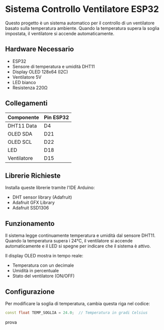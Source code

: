 # Sistema Controllo Ventilatore ESP32

Questo progetto è un sistema automatico per il controllo di un ventilatore basato sulla temperatura ambiente. Quando la temperatura supera la soglia impostata, il ventilatore si accende automaticamente.

## Hardware Necessario
- ESP32
- Sensore di temperatura e umidità DHT11
- Display OLED 128x64 (I2C)
- Ventilatore 5V
- LED bianco
- Resistenza 220Ω

## Collegamenti
| Componente         | Pin ESP32 |
|--------------------|-----------|
| DHT11 Data         | D4        |
| OLED SDA           | D21       |
| OLED SCL           | D22       |
| LED                | D18       |
| Ventilatore        | D15       |

## Librerie Richieste
Installa queste librerie tramite l'IDE Arduino:
- DHT sensor library (Adafruit)
- Adafruit GFX Library
- Adafruit SSD1306

## Funzionamento
Il sistema legge continuamente temperatura e umidità dal sensore DHT11. Quando la temperatura supera i 24°C, il ventilatore si accende automaticamente e il LED si spegne per indicare che il sistema è attivo.

Il display OLED mostra in tempo reale:
- Temperatura con un decimale
- Umidità in percentuale
- Stato del ventilatore (ON/OFF)

## Configurazione
Per modificare la soglia di temperatura, cambia questa riga nel codice:
```cpp
const float TEMP_SOGLIA = 24.0;  // Temperatura in gradi Celsius
```
prova
